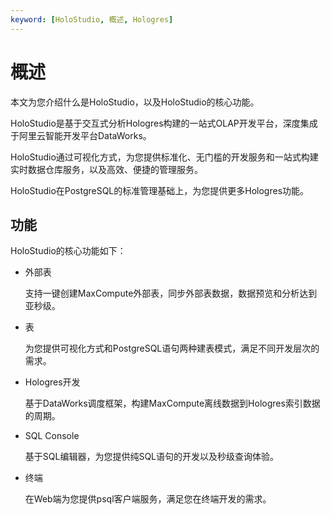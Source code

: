 ```yaml
---
keyword: [HoloStudio, 概述, Hologres]
---
```


# 概述

本文为您介绍什么是HoloStudio，以及HoloStudio的核心功能。

HoloStudio是基于交互式分析Hologres构建的一站式OLAP开发平台，深度集成于阿里云智能开发平台DataWorks。

HoloStudio通过可视化方式，为您提供标准化、无门槛的开发服务和一站式构建实时数据仓库服务，以及高效、便捷的管理服务。

HoloStudio在PostgreSQL的标准管理基础上，为您提供更多Hologres功能。

## 功能

HoloStudio的核心功能如下：

-   外部表

    支持一键创建MaxCompute外部表，同步外部表数据，数据预览和分析达到亚秒级。

-   表

    为您提供可视化方式和PostgreSQL语句两种建表模式，满足不同开发层次的需求。

-   Hologres开发

    基于DataWorks调度框架，构建MaxCompute离线数据到Hologres索引数据的周期。

-   SQL Console

    基于SQL编辑器，为您提供纯SQL语句的开发以及秒级查询体验。

-   终端

    在Web端为您提供psql客户端服务，满足您在终端开发的需求。


